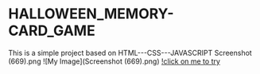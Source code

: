 # HALLOWEEN_MEMORY-CARD_GAME
This is a simple project based on HTML---CSS---JAVASCRIPT
Screenshot (669).png
![My Image](Screenshot (669).png)
[!click on me to try](https://umanggoel2001.github.io/devsnestweb/tha10_memory_card/)

